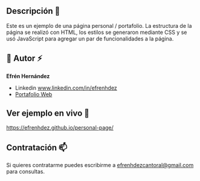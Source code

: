 ## Descripción 💬
Este es un ejemplo de una página personal / portafolio.
La estructura de la página se realizó con HTML, los estilos se generaron mediante CSS y se usó JavaScript para agregar un par de funcionalidades a la página.

## 🤝 Autor ⚡
**Efrén Hernández**

* Linkedin www.linkedin.com/in/efrenhdez
* [Portafolio Web](https://efrenhdez.github.io/mi-portafolio/)

## Ver ejemplo en vivo 🔭
https://efrenhdez.github.io/personal-page/

## Contratación 📫
Si quieres contratarme puedes escribirme a efrenhdezcantoral@gmail.com para consultas.
